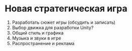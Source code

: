 # Новая стратегическая игра

1. Разработать сюжет игры (обсудить и записать)
2. Выбор движка для разработки
Unity?
3. Общий стиль и графика 
4. Музыка и звуки в игре
5. Распространение и реклама
